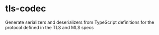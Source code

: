 # tls-codec

Generate serializers and deserializers from TypeScript definitions for the protocol defined in the TLS and MLS specs

